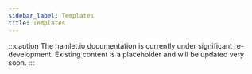 ```yaml
---
sidebar_label: Templates
title: Templates
---
```

:::caution
The hamlet.io documentation is currently under significant re-development. Existing content is a placeholder and will be updated very soon.
:::
